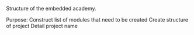 Structure of the embedded academy.

Purpose:
Construct list of modules that need to be created
Create structure of project
Detail project name
